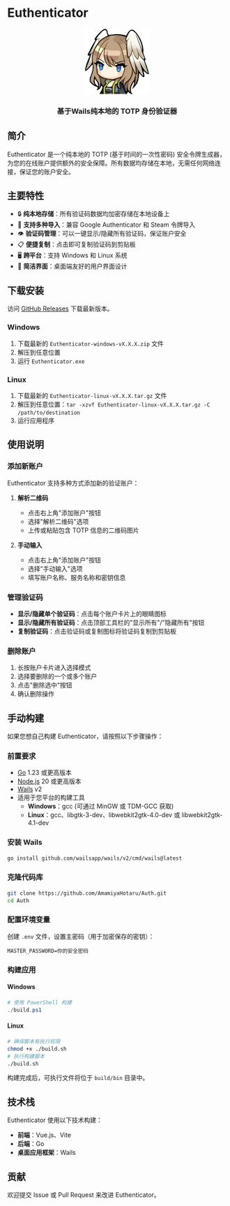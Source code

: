 # Euthenticator

<div align="center">
  <img src="build/appicon.png" alt="Euthenticator Logo" width="150">
  <h3>基于Wails纯本地的 TOTP 身份验证器</h3>
</div>

## 简介

Euthenticator 是一个纯本地的 TOTP (基于时间的一次性密码) 安全令牌生成器，为您的在线账户提供额外的安全保障。所有数据均存储在本地，无需任何网络连接，保证您的账户安全。

## 主要特性

- 🔒 **纯本地存储**：所有验证码数据均加密存储在本地设备上
- 🔄 **支持多种导入**：兼容 Google Authenticator 和 Steam 令牌导入
- 👁️ **验证码管理**：可以一键显示/隐藏所有验证码，保证账户安全
- 📋 **便捷复制**：点击即可复制验证码到剪贴板
- 🖥️ **跨平台**：支持 Windows 和 Linux 系统
- 🎨 **简洁界面**：桌面端友好的用户界面设计

## 下载安装

访问 [GitHub Releases](https://github.com/AmamiyaHotaru/Auth/releases) 下载最新版本。

### Windows

1. 下载最新的 `Euthenticator-windows-vX.X.X.zip` 文件
2. 解压到任意位置
3. 运行 `Euthenticator.exe`

### Linux

1. 下载最新的 `Euthenticator-linux-vX.X.X.tar.gz` 文件
2. 解压到任意位置：`tar -xzvf Euthenticator-linux-vX.X.X.tar.gz -C /path/to/destination`
3. 运行应用程序

## 使用说明

### 添加新账户

Euthenticator 支持多种方式添加新的验证账户：

1. **解析二维码**
   - 点击右上角"添加账户"按钮
   - 选择"解析二维码"选项
   - 上传或粘贴包含 TOTP 信息的二维码图片

2. **手动输入**
   - 点击右上角"添加账户"按钮
   - 选择"手动输入"选项
   - 填写账户名称、服务名称和密钥信息

### 管理验证码

- **显示/隐藏单个验证码**：点击每个账户卡片上的眼睛图标
- **显示/隐藏所有验证码**：点击顶部工具栏的"显示所有"/"隐藏所有"按钮
- **复制验证码**：点击验证码或复制图标将验证码复制到剪贴板

### 删除账户

1. 长按账户卡片进入选择模式
2. 选择要删除的一个或多个账户
3. 点击"删除选中"按钮
4. 确认删除操作

## 手动构建

如果您想自己构建 Euthenticator，请按照以下步骤操作：

### 前置要求

- [Go](https://golang.org/dl/) 1.23 或更高版本
- [Node.js](https://nodejs.org/) 20 或更高版本
- [Wails](https://wails.io/) v2
- 适用于您平台的构建工具
  - **Windows**：gcc (可通过 MinGW 或 TDM-GCC 获取)
  - **Linux**：gcc、libgtk-3-dev、libwebkit2gtk-4.0-dev 或 libwebkit2gtk-4.1-dev

### 安装 Wails

```bash
go install github.com/wailsapp/wails/v2/cmd/wails@latest
```

### 克隆代码库

```bash
git clone https://github.com/AmamiyaHotaru/Auth.git
cd Auth
```

### 配置环境变量

创建 `.env` 文件，设置主密码（用于加密保存的密钥）：

```
MASTER_PASSWORD=你的安全密码
```

### 构建应用

#### Windows

```powershell
# 使用 PowerShell 构建
./build.ps1
```

#### Linux

```bash
# 确保脚本有执行权限
chmod +x ./build.sh
# 执行构建脚本
./build.sh
```

构建完成后，可执行文件将位于 `build/bin` 目录中。

## 技术栈

Euthenticator 使用以下技术构建：

- **前端**：Vue.js、Vite
- **后端**：Go
- **桌面应用框架**：Wails

## 贡献

欢迎提交 Issue 或 Pull Request 来改进 Euthenticator。

